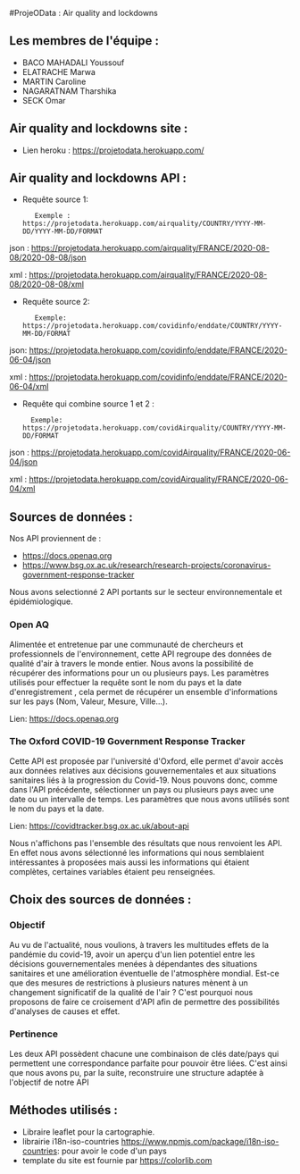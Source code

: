 #ProjeOData : Air quality and lockdowns

## Les membres de l'équipe :
- BACO MAHADALI Youssouf
- ELATRACHE Marwa 
- MARTIN Caroline
- NAGARATNAM Tharshika
- SECK Omar 

## Air quality and lockdowns site :
- Lien heroku : https://projetodata.herokuapp.com/

## Air quality and lockdowns API :

- Requête source 1:

         Exemple : https://projetodata.herokuapp.com/airquality/COUNTRY/YYYY-MM-DD/YYYY-MM-DD/FORMAT

 json : https://projetodata.herokuapp.com/airquality/FRANCE/2020-08-08/2020-08-08/json 
 
 xml : https://projetodata.herokuapp.com/airquality/FRANCE/2020-08-08/2020-08-08/xml


- Requête source 2:

         Exemple: https://projetodata.herokuapp.com/covidinfo/enddate/COUNTRY/YYYY-MM-DD/FORMAT

 json: https://projetodata.herokuapp.com/covidinfo/enddate/FRANCE/2020-06-04/json
 
 xml : https://projetodata.herokuapp.com/covidinfo/enddate/FRANCE/2020-06-04/xml


- Requête qui combine source 1 et 2 :

        Exemple: https://projetodata.herokuapp.com/covidAirquality/COUNTRY/YYYY-MM-DD/FORMAT

 json : https://projetodata.herokuapp.com/covidAirquality/FRANCE/2020-06-04/json
         
 xml : https://projetodata.herokuapp.com/covidAirquality/FRANCE/2020-06-04/xml

## Sources de données : 


Nos API proviennent de  : 
- https://docs.openaq.org 
- https://www.bsg.ox.ac.uk/research/research-projects/coronavirus-government-response-tracker


Nous avons selectionné 2 API portants sur le secteur environnementale et épidémiologique.

### Open AQ
Alimentée et entretenue par une communauté de chercheurs et professionnels de l'environnement, cette API
regroupe des données de qualité d'air à travers le monde entier. Nous avons la possibilité de récupérer des informations pour un ou plusieurs pays. 
Les paramètres utilisés pour effectuer la requête sont le nom du pays et la date d'enregistrement , cela permet de récupérer un ensemble d'informations sur les pays (Nom, Valeur, Mesure, Ville...).

Lien: https://docs.openaq.org

### The Oxford COVID-19 Government Response Tracker
Cette API est proposée par l'université d'Oxford, elle permet d'avoir accès aux données relatives aux décisions gouvernementales et aux situations sanitaires liés à la progression du Covid-19. Nous pouvons donc, comme dans l'API précédente, sélectionner un pays ou plusieurs pays avec une date ou un intervalle de temps. Les paramètres que nous avons utilisés sont le nom du pays et la date.

Lien: https://covidtracker.bsg.ox.ac.uk/about-api

Nous n'affichons pas l'ensemble des résultats que nous renvoient les API. En effet nous avons sélectionné les informations qui nous semblaient intéressantes à proposées mais aussi les informations qui étaient complètes, certaines variables étaient peu renseignées.

## Choix des sources de données :

### Objectif
Au vu de l'actualité, nous voulions, à travers les multitudes effets de la pandémie du covid-19, avoir un aperçu d'un lien potentiel entre les décisions gouvernementales menées à dépendantes des situations sanitaires et une amélioration éventuelle de l'atmosphère mondial. Est-ce que des mesures de restrictions à plusieurs natures mènent à un changement significatif de la qualité de l'air ? C'est pourquoi nous proposons de faire ce croisement d'API afin de permettre des possibilités d'analyses de causes et effet.

### Pertinence
Les deux API possèdent chacune une combinaison de clés date/pays qui permettent une correspondance parfaite pour pouvoir être liées. C'est ainsi que nous avons pu, par la suite, reconstruire une structure adaptée à l'objectif de notre API

## Méthodes utilisés : 

- Libraire leaflet pour la cartographie.
- librairie i18n-iso-countries https://www.npmjs.com/package/i18n-iso-countries: pour avoir le code d'un pays
- template du site est fournie par https://colorlib.com


